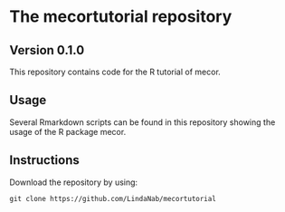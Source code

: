 # The mecortutorial repository

## Version 0.1.0
This repository contains code for the R tutorial of mecor.

## Usage
Several Rmarkdown scripts can be found in this repository showing the usage of the R package mecor.

## Instructions
Download the repository by using:
```console
git clone https://github.com/LindaNab/mecortutorial
```
